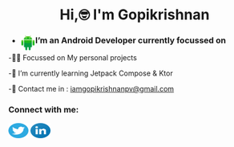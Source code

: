 <H1 align="center">Hi,🤓 I'm Gopikrishnan</H1>
<ul>
<li>
<img align="left" src="https://raw.githubusercontent.com/goputtanz/goputtanz/main/images/android.svg" alt="icon" width="30px"/>
<H3>I’m an Android Developer currently focussed on</H3>
</li>
</ul>
-👨‍💻 Focussed on My personal projects

-🌱 I’m currently learning Jetpack Compose & Ktor

-🤙 Contact me in : iamgopikrishnanpv@gmail.com
<h3 align="left">Connect with me:</h3>
<p align="left">
<a href="https://twitter.com/Gopikrishnnpv" target="blank"><img align="center" src="https://raw.githubusercontent.com/goputtanz/goputtanz/main/images/twitter.svg" alt="gopi" height="30" width="40" /></a>
<a href="[https://linkedin.com/in/https://www.linkedin.com/in/noyaljose](https://www.linkedin.com/in/gopi-krishnan)" target="blank"><img align="center" src="https://raw.githubusercontent.com/goputtanz/goputtanz/main/images/linkedin.svg" alt="https://www.linkedin.com/in/gopi-krishnan" height="30" width="40" /></a>
</p>
